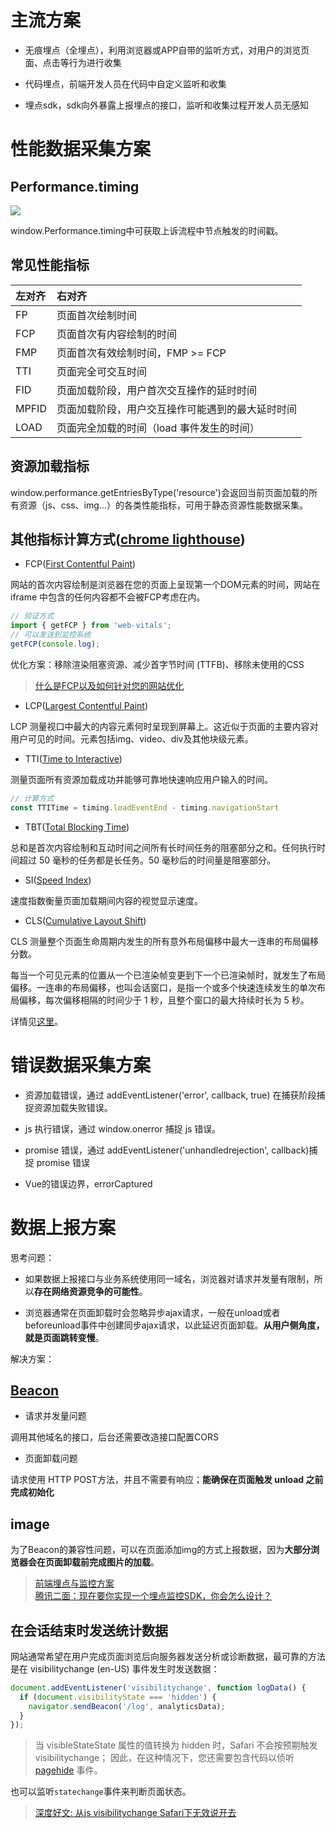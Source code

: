 # 主流方案

* 无痕埋点（全埋点），利用浏览器或APP自带的监听方式，对用户的浏览页面、点击等行为进行收集

* 代码埋点，前端开发人员在代码中自定义监听和收集

* 埋点sdk，sdk向外暴露上报埋点的接口，监听和收集过程开发人员无感知

# 性能数据采集方案

## Performance.timing

![](https://p3-juejin.byteimg.com/tos-cn-i-k3u1fbpfcp/84e6af0463f742ccbd2e98a0578aeeb3~tplv-k3u1fbpfcp-zoom-in-crop-mark:1304:0:0:0.awebp)

window.Performance.timing中可获取上诉流程中节点触发的时间戳。

## 常见性能指标

| 左对齐 | 右对齐 |
| :-----| :---- |
| FP | 页面首次绘制时间 |
| FCP | 页面首次有内容绘制的时间 |
| FMP | 页面首次有效绘制时间，FMP >= FCP |
| TTI | 页面完全可交互时间 |
| FID | 页面加载阶段，用户首次交互操作的延时时间 |
| MPFID | 页面加载阶段，用户交互操作可能遇到的最大延时时间 |
| LOAD | 页面完全加载的时间（load 事件发生的时间）|

## 资源加载指标

window.performance.getEntriesByType('resource')会返回当前页面加载的所有资源（js、css、img...）的各类性能指标，可用于静态资源性能数据采集。

## 其他指标计算方式([chrome lighthouse](https://web.dev/lighthouse-performance/))

* FCP([First Contentful Paint](https://web.dev/first-contentful-paint/))

网站的首次内容绘制是浏览器在您的页面上呈现第一个DOM元素的时间，网站在iframe 中包含的任何内容都不会被FCP考虑在内。

```js
// 验证方式
import { getFCP } from 'web-vitals';
// 可以发送到监控系统
getFCP(console.log);
```

优化方案：移除渲染阻塞资源、减少首字节时间 (TTFB)、移除未使用的CSS

> [什么是FCP以及如何针对您的网站优化](https://www.wbolt.com/fcp-first-contentful-paint.html)

* LCP([Largest Contentful Paint](https://web.dev/lighthouse-largest-contentful-paint/))

LCP 测量视口中最大的内容元素何时呈现到屏幕上。这近似于页面的主要内容对用户可见的时间。元素包括img、video、div及其他块级元素。

* TTI([Time to Interactive](https://web.dev/interactive/))

测量页面所有资源加载成功并能够可靠地快速响应用户输入的时间。

```js
// 计算方式
const TTITime = timing.loadEventEnd - timing.navigationStart
```

* TBT([Total Blocking Time](https://web.dev/lighthouse-total-blocking-time/))

总和是首次内容绘制和互动时间之间所有长时间任务的阻塞部分之和。任何执行时间超过 50 毫秒的任务都是长任务。50 毫秒后的时间量是阻塞部分。

* SI([Speed Index](https://web.dev/speed-index/))

速度指数衡量页面加载期间内容的视觉显示速度。

* CLS([Cumulative Layout Shift](https://web.dev/cls/))

CLS 测量整个页面生命周期内发生的所有意外布局偏移中最大一连串的布局偏移分数。

每当一个可见元素的位置从一个已渲染帧变更到下一个已渲染帧时，就发生了布局偏移。一连串的布局偏移，也叫会话窗口，是指一个或多个快速连续发生的单次布局偏移，每次偏移相隔的时间少于 1 秒，且整个窗口的最大持续时长为 5 秒。

详情见[这里](https://juejin.cn/post/6938075086737899534#heading-13)。

# 错误数据采集方案

* 资源加载错误，通过 addEventListener('error', callback, true) 在捕获阶段捕捉资源加载失败错误。

* js 执行错误，通过 window.onerror 捕捉 js 错误。

* promise 错误，通过 addEventListener('unhandledrejection', callback)捕捉 promise 错误

* Vue的错误边界，errorCaptured

# 数据上报方案

思考问题：

* 如果数据上报接口与业务系统使用同一域名，浏览器对请求并发量有限制，所以**存在网络资源竞争的可能性**。

* 浏览器通常在页面卸载时会忽略异步ajax请求，一般在unload或者beforeunload事件中创建同步ajax请求，以此延迟页面卸载。**从用户侧角度，就是页面跳转变慢**。

解决方案：

## [Beacon](https://developer.mozilla.org/zh-CN/docs/Web/API/Beacon_API)

* 请求并发量问题

调用其他域名的接口，后台还需要改造接口配置CORS

* 页面卸载问题

请求使用 HTTP POST方法，并且不需要有响应；**能确保在页面触发 unload 之前完成初始化**

## image

为了Beacon的兼容性问题，可以在页面添加img的方式上报数据，因为**大部分浏览器会在页面卸载前完成图片的加载**。

> [前端埋点与监控方案](https://juejin.cn/post/6938075086737899534)<br>
[腾讯二面：现在要你实现一个埋点监控SDK，你会怎么设计？](https://juejin.cn/post/7085679511290773534)

## 在会话结束时发送统计数据

网站通常希望在用户完成页面浏览后向服务器发送分析或诊断数据，最可靠的方法是在 visibilitychange (en-US) 事件发生时发送数据：

```js
document.addEventListener('visibilitychange', function logData() {
  if (document.visibilityState === 'hidden') {
    navigator.sendBeacon('/log', analyticsData);
  }
});
```

> 当 visibleStateState 属性的值转换为 hidden 时，Safari 不会按预期触发visibilitychange； 因此，在这种情况下，您还需要包含代码以侦听 [pagehide](https://developer.mozilla.org/zh-CN/docs/Web/API/Window/pagehide_event) 事件。

也可以监听`statechange`事件来判断页面状态。

> [深度好文: 从js visibilitychange Safari下无效说开去](https://www.zhangxinxu.com/wordpress/2021/11/js-visibilitychange-pagehide-lifecycle/)